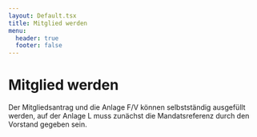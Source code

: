 ```yaml
---
layout: Default.tsx
title: Mitglied werden
menu:
  header: true
  footer: false
---
```


# Mitglied werden

Der Mitgliedsantrag und die Anlage F/V können selbstständig ausgefüllt werden,
auf der Anlage L muss zunächst die Mandatsreferenz durch den Vorstand gegeben
sein.
